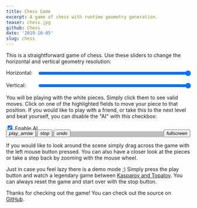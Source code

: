 ```yaml
---
title: Chess Game
excerpt: A game of chess with runtime geometry generation.
teaser: chess.jpg
github: Chess
date: '2019-10-05'
slug: chess
---
```


This is a straightforward game of chess.
Use these sliders to change the horizontal and vertical geometry resolution:

<div style="display: grid; grid-template-columns: auto 1fr; gap: 1em">
  Horizontal:
  <input
    style="width: 100%"
    type="range"
    min="3"
    max="50"
    value="50"
    class="slider"
    oninput="Module.Config.geo_resolution_horizontal=Number(this.value); Module.Config.geo_changed=true"/>
  Vertical:
  <td style="width: 100%">
  <input
    style="width: 100%"
    type="range"
    min="3"
    max="50"
    value="50"
    class="slider"
    oninput="Module.Config.geo_resolution_vertical=Number(this.value); Module.Config.geo_changed=true"/>
</div>

You will be playing with the white pieces. Simply click them to see valid moves.
Click on one of the highlighted fields to move your piece to that position.
If you would like to play with a friend, or take this to the next level and beat
yourself, you can disable the "AI" with this checkbox:

<label>
  <input style="width: 1em; height: 1em" type="checkbox" checked="true" oninput="Module.Config.ai=this.checked"/>
  Enable AI
</label>

<div id="container" style="position: relative">
  <img src="/images/chess-placeholder.jpg" style="display: block; z-index: -2"></img>
  <canvas class="emscripten" id="canvas" oncontextmenu="event.preventDefault()" tabindex=-1 style="position: absolute; left: 0; top: 0; touch-action: none"></canvas>
  <div id="progress" style="position:absolute; top: 0; right: 0; height: 100%; width: 100%; background: black; opacity: .25"></div>
  <div style="position: absolute; bottom: 0; right: 0">
    <button class="icon-button" title="Fullscreen" onclick="Module.requestFullscreen(false, true)">
      <i class="material-icons">fullscreen</i>
    </button>
  </div>
  <div style="position: absolute; bottom: 0; left: 0">
    <button class="icon-button" title="Watch Demo (d)" onclick="Module.Config.demo=true">
      <i class="material-icons">play_arrow</i>
    </button>
    <button class="icon-button" title="Restart Game (n)" onclick="Module.Config.new_game=true">
      <i class="material-icons">stop</i>
    </button>
    <button class="icon-button" title="Undo Move (z)" onclick="Module.Config.undo_turn=true">
      <i class="material-icons">undo</i>
    </button>
  </div>
</div>

If you would like to look around the scene simply drag across the game with the left mouse button pressed.
You can also have a closer look at the pieces or take a step back by zooming with the mouse wheel.

Just in case you feel lazy there is a demo mode ;)
Simply press the play button and watch a legendary game between [Kasparov and Topalov](http://www.chessgames.com/perl/chessgame?gid=1011478).
You can always reset the game and start over with the stop button.

Thanks for checking out the game!
You can check out the source on [GitHub](https://github.com/flostellbrink/Chess).

<script type='text/javascript'>
  var containerElement = document.getElementById ("container");
  var canvasElement = document.getElementById('canvas');
  var progressElement = document.getElementById('progress');

  function resize() {
    var width = containerElement.parentElement.clientWidth;
    Module.setCanvasSize(width, width);
  }

  var canvasAddEventListener = canvasElement.addEventListener;
  canvas.addEventListener = function(event, handler, capturing) {
    if (event !== 'wheel' && event !== 'mousewheel')
      return canvasAddEventListener(event, handler, capturing);

      wrapper = function(event) {
        return handler({
          type: 'wheel',
          deltaX: 0,
          deltaY: Browser.getMouseWheelDelta(event),
          deltaMode: 1,
          target: event.target,
          preventDefault: function() { event.preventDefault(); }
        })
      };

      return canvasAddEventListener(event, wrapper, { passive: false });
  };

  var Module = {
    preRun: [],
    postRun: [],
    locateFile: function(path, prefix) {
      return "https://flo.stellbr.ink/Chess/" + path;
    },
    print: (function() {
      return function(text) {
        if (arguments.length > 1) text = Array.prototype.slice.call(arguments).join(' ');
        console.log(text);
      };
    })(),
    printErr: function(text) {
      if (arguments.length > 1) text = Array.prototype.slice.call(arguments).join(' ');
      console.error(text);
      Module.print(text);
    },
    canvas: (function() {
      return canvasElement;
    })(),
    setStatus: function(text) {
      Module.print(text);
      resize();
      var m = text.match(/(Downloading data\.\.\.) \((\d+(\.\d+)?)\/(\d+)\)/);
      if (m) {
        progressElement.style.width = (100 - parseInt(m[2]) / parseInt(m[4]) * 100) + '%';
      }
    },
    totalDependencies: 0,
    monitorRunDependencies: function(left) {
      this.totalDependencies = Math.max(this.totalDependencies, left);
      Module.setStatus(left ? 'Preparing... (' + (this.totalDependencies-left) + '/' + this.totalDependencies + ')' : 'All downloads complete.');
    }
  };

  window.onerror = function(event) {
    Module.setStatus('Exception thrown, see JavaScript console');
    Module.setStatus = function(text) {
      if (text) Module.printErr('[post-exception status] ' + text);
    };
  };

  window.addEventListener("resize", resize);
  window.addEventListener("fullscreenchange", resize);
</script>
<script async type="text/javascript" src="https://flo.stellbr.ink/Chess/index.js"></script>


